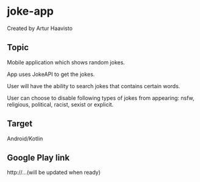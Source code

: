 # joke-app

Created by Artur Haavisto

## Topic
Mobile application which shows random jokes.

App uses JokeAPI to get the jokes.

User will have the ability to search jokes that contains certain words.

User can choose to disable following types of jokes from appearing: nsfw, religious, political, racist, sexist or explicit.


## Target
Android/Kotlin


## Google Play link
http://...(will be updated when ready)